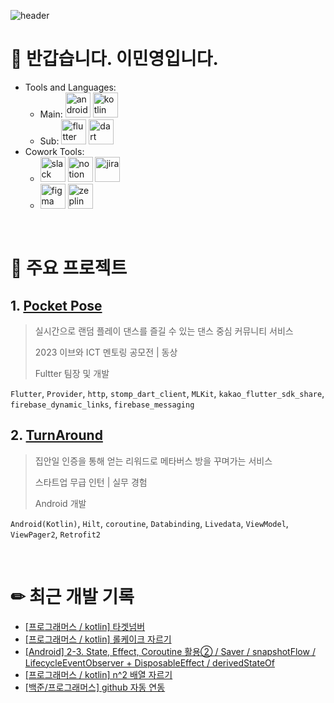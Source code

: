 ![header](https://capsule-render.vercel.app/api?type=venom&color=auto&height=300&section=header&text=MinYoung%20Lee&fontSize=90&animation=fadeIn)

# 👋 반갑습니다. 이민영입니다.
  - Tools and Languages:
    - Main: <img src="https://developer.android.com/static/images/brand/android-head_3D.png" alt="android" height="40"/> <img src="https://www.vectorlogo.zone/logos/kotlinlang/kotlinlang-icon.svg" alt="kotlin" width="40" height="40"/>
    - Sub: <img src="https://www.vectorlogo.zone/logos/flutterio/flutterio-icon.svg" alt="flutter" width="40" height="40"/> <img src="https://www.vectorlogo.zone/logos/dartlang/dartlang-icon.svg" alt="dart" width="40" height="40"/> 
  - Cowork Tools:
    - <img src="https://cdn4.iconfinder.com/data/icons/logos-and-brands/512/306_Slack_logo-512.png" alt="slack" height="40"/> <img src="https://upload.wikimedia.org/wikipedia/commons/thumb/e/e9/Notion-logo.svg/2048px-Notion-logo.svg.png" alt="notion" height="40"/> <img src="https://static-00.iconduck.com/assets.00/jira-icon-1024x1024-96tmi3hq.png" alt="jira" height="40"/>
    - <img src="https://upload.wikimedia.org/wikipedia/commons/thumb/3/33/Figma-logo.svg/1365px-Figma-logo.svg.png" alt="figma" height="40"> <img src="https://static-00.iconduck.com/assets.00/zeplin-icon-1024x818-3o36h3nv.png" alt="zeplin" height="40">

<br>

# 🌟 주요 프로젝트
## 1. [Pocket Pose](https://github.com/minWachya/hatch-flutter-app-2023)
> 실시간으로 랜덤 플레이 댄스를 즐길 수 있는 댄스 중심 커뮤니티 서비스
> 
> 2023 이브와 ICT 멘토링 공모전 | 동상
>
> Fultter 팀장 및 개발

`Flutter`, `Provider`, `http`, `stomp_dart_client`, `MLKit`, `kakao_flutter_sdk_share`, `firebase_dynamic_links`,  `firebase_messaging`

## 2. [TurnAround](https://github.com/Toursix206/turnaround-aos)
> 집안일 인증을 통해 얻는 리워드로 메타버스 방을 꾸며가는 서비스
>
> 스타트업 무급 인턴 | 실무 경험
>
> Android 개발

`Android(Kotlin)`, `Hilt`, `coroutine`, `Databinding`, `Livedata`, `ViewModel`, `ViewPager2`, `Retrofit2`

<br>

# ✏ 최근 개발 기록
<!-- BLOG-POST-LIST:START -->
- [[프로그래머스 / kotlin] 타겟넘버](https://min-wachya.tistory.com/273)
- [[프로그래머스 / kotlin] 롤케이크 자르기](https://min-wachya.tistory.com/272)
- [[Android] 2-3. State, Effect, Coroutine 활용② / Saver / snapshotFlow / LifecycleEventObserver + DisposableEffect / derivedStateOf](https://min-wachya.tistory.com/271)
- [[프로그래머스 / kotlin] n^2 배열 자르기](https://min-wachya.tistory.com/270)
- [[백준/프로그래머스] github 자동 연동](https://min-wachya.tistory.com/269)
<!-- BLOG-POST-LIST:END -->
